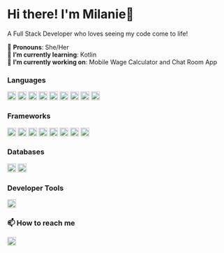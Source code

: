 # Hi there! I'm Milanie👋

<!--
**mlbano/mlbano** is a ✨ _special_ ✨ repository because its `README.md` (this file) appears on your GitHub profile.

Here are some ideas to get you started:

- 🔭 I’m currently working on ...
- 🌱 I’m currently learning ...
- 👯 I’m looking to collaborate on ...
- 🤔 I’m looking for help with ...
- 💬 Ask me about ...
- 📫 How to reach me: ...
- 😄 Pronouns: ...
- ⚡ Fun fact: ...
-->


A Full Stack Developer who loves seeing my code come to life!

💙 **Pronouns**: She/Her \
🌱 **I’m currently learning**: Kotlin \
🔭 **I’m currently working on**: Mobile Wage Calculator and Chat Room App



### Languages 

 <p>
<img height="20" src="https://ziadoua.github.io/m3-Markdown-Badges/badges/Javascript/javascript2.svg">
<img height="20" src="https://ziadoua.github.io/m3-Markdown-Badges/badges/HTML/html2.svg">
<img height="20" src="https://ziadoua.github.io/m3-Markdown-Badges/badges/CSS/css2.svg">
<img height="20" src="https://ziadoua.github.io/m3-Markdown-Badges/badges/Python/python2.svg">
<img height="20" src="https://ziadoua.github.io/m3-Markdown-Badges/badges/Swift/swift2.svg">
<img height="20" src="https://ziadoua.github.io/m3-Markdown-Badges/badges/Java/java2.svg">
<img height="20" src="https://ziadoua.github.io/m3-Markdown-Badges/badges/CSharp/csharp2.svg">
<img height="20" src="https://ziadoua.github.io/m3-Markdown-Badges/badges/PHP/php2.svg">
<img height="20" src="https://ziadoua.github.io/m3-Markdown-Badges/badges/Kotlin/kotlin2.svg">
</p>


### Frameworks

<p>
<img height="20" src="https://ziadoua.github.io/m3-Markdown-Badges/badges/React/react2.svg">
<img height="20" src="https://ziadoua.github.io/m3-Markdown-Badges/badges/ReactNative/reactnative2.svg">
<img height="20" src="https://ziadoua.github.io/m3-Markdown-Badges/badges/Express/express2.svg">
<img height="20"src="https://ziadoua.github.io/m3-Markdown-Badges/badges/Expo/expo2.svg">
<img height="20" src="https://ziadoua.github.io/m3-Markdown-Badges/badges/NodeJS/nodejs2.svg">
<img height="20" src="https://ziadoua.github.io/m3-Markdown-Badges/badges/Bootstrap/bootstrap2.svg">
<img height="20" src="https://ziadoua.github.io/m3-Markdown-Badges/badges/Axios/axios2.svg">
<img height="20" src="https://ziadoua.github.io/m3-Markdown-Badges/badges/SocketIO/socketio2.svg">
</p>

### Databases

<p>
<img height="20" src="https://ziadoua.github.io/m3-Markdown-Badges/badges/MongoDB/mongodb2.svg">
<img height="20" src="https://ziadoua.github.io/m3-Markdown-Badges/badges/PostgreSQL/postgresql2.svg">
</p>

### Developer Tools

<p>
<img height="20" src="https://ziadoua.github.io/m3-Markdown-Badges/badges/Postman/postman2.svg">
</p>


### 📫 How to reach me

<p>
<a href="https://www.linkedin.com/in/milanie-bano-6b31181a5/">
<img height="20" src="https://ziadoua.github.io/m3-Markdown-Badges/badges/LinkedIn/linkedin2.svg"/> 
</p>
